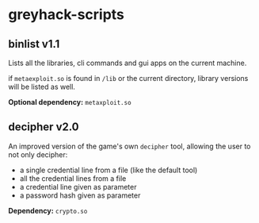 # greyhack-scripts

## binlist v1.1
Lists all the libraries, cli commands and gui apps on the current machine.

if `metaexploit.so` is found in `/lib` or the current directory, library versions will be listed as well.

**Optional dependency:** `metaxploit.so`


## decipher v2.0
An improved version of the game's own `decipher` tool, allowing the user to not only decipher:

- a single credential line from a file (like the default tool)
- all the credential lines from a file
- a credential line given as parameter
- a password hash given as parameter

**Dependency:** `crypto.so`
